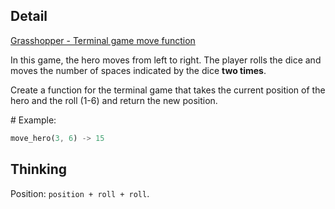 ## Detail

[Grasshopper - Terminal game move function](https://www.codewars.com/kata/563a631f7cbbc236cf0000c2)

In this game, the hero moves from left to right. The player rolls the dice and moves the number of spaces indicated by the dice **two times**.

Create a function for the terminal game that takes the current position of the hero and the roll (1-6) and return the new position.

\# Example:

```rust
move_hero(3, 6) -> 15
```

## Thinking

Position: `position + roll + roll`.